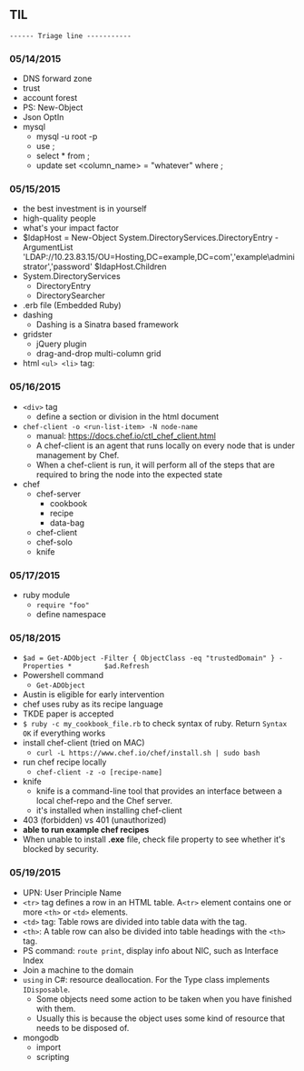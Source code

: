 ## TIL

`------ Triage line -----------`

### 05/14/2015
  - DNS forward zone
  - trust
  - account forest
  - PS: New-Object
  - Json OptIn
  - mysql
    - mysql -u root -p <password>
    - use <DB>;
    - select * from <DB>;
    - update <DB> 
      set <column_name> = "whatever"
      where <condition>;
    
### 05/15/2015
  - the best investment is in yourself
  - high-quality people
  - what's your impact factor
  - $ldapHost = New-Object System.DirectoryServices.DirectoryEntry -ArgumentList 'LDAP://10.23.83.15/OU=Hosting,DC=example,DC=com','example\administrator','password'
  $ldapHost.Children
  - System.DirectoryServices
    - DirectoryEntry
    - DirectorySearcher
  - .erb file  (Embedded Ruby)
  - dashing
    - Dashing is a Sinatra based framework
  - gridster
    - jQuery plugin
    - drag-and-drop multi-column grid
  - html `<ul> <li>` tag:

### 05/16/2015
  - `<div>` tag
    - define a section or division in the html document
  - `chef-client -o <run-list-item> -N node-name`
    - manual: https://docs.chef.io/ctl_chef_client.html
    - A chef-client is an agent that runs locally on every node that is under management by Chef. 
    - When a chef-client is run, it will perform all of the steps that are required to bring the node into the expected state
  - chef
    - chef-server
      - cookbook
      - recipe
      - data-bag
    - chef-client
    - chef-solo
    - knife

### 05/17/2015
  - ruby module
    - `require "foo"`
    - define namespace

### 05/18/2015
  - `$ad = Get-ADObject -Filter { ObjectClass -eq "trustedDomain" } -Properties *        $ad.Refresh`
  - Powershell command
    - `Get-ADObject`
  - Austin is eligible for early intervention
  - chef uses ruby as its recipe language
  - TKDE paper is accepted
  - `$ ruby -c my_cookbook_file.rb`  to check syntax of ruby. Return `Syntax OK` if everything works
  - install chef-client (tried on MAC)
    - `curl -L https://www.chef.io/chef/install.sh | sudo bash`
  - run chef recipe locally
    - `chef-client -z -o [recipe-name]`
  - knife
    - knife is a command-line tool that provides an interface between a local chef-repo and the Chef server. 
    - it's installed when installing chef-client
  - 403 (forbidden) vs 401 (unauthorized)
  - **able to run example chef recipes**
  - When unable to install **.exe** file, check file property to see whether it's blocked by security.

### 05/19/2015
  - UPN: User Principle Name
  - `<tr>` tag defines a row in an HTML table. A`<tr>` element contains one or more `<th>` or `<td>` elements.
  - `<td>` tag: Table rows are divided into table data with the <td> tag.
  - `<th>`: A table row can also be divided into table headings with the `<th>` tag.
  - PS command: `route print`, display info about NIC, such as Interface Index
  - Join a machine to the domain
  - `using` in C#: resource deallocation. For the Type class implements `IDisposable`.
    - Some objects need some action to be taken when you have finished with them. 
    - Usually this is because the object uses some kind of resource that needs to be disposed of. 
  - mongodb 
    - import
    - scripting
